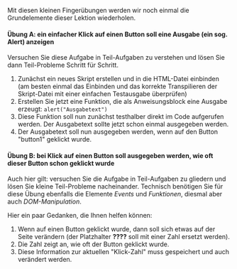 Mit diesen kleinen Fingerübungen werden wir noch einmal die Grundelemente dieser Lektion wiederholen.

#### Übung A: ein einfacher Klick auf einen Button soll eine Ausgabe (ein sog. Alert) anzeigen

Versuchen Sie diese Aufgabe in Teil-Aufgaben zu verstehen und lösen Sie dann Teil-Probleme Schritt für Schritt. 

1. Zunächst ein neues Skript erstellen und in die HTML-Datei einbinden (am besten einmal das Einbinden und das korrekte Transpilieren der Skript-Datei mit einer einfachen Testausgabe überprüfen)
2. Erstellen Sie jetzt eine Funktion, die als Anweisungsblock eine Ausgabe erzeugt: `alert("Ausgabetext")`
3. Diese Funktion soll nun zunächst testhalber direkt im Code aufgerufen werden. Der Ausgabetext sollte jetzt schon einmal ausgegeben werden.
4. Der Ausgabetext soll nun ausgegeben werden, wenn auf den Button "button1" geklickt wurde.



#### Übung B: bei Klick auf einen Button soll ausgegeben werden, wie oft dieser Button schon geklickt wurde

Auch hier gilt: versuchen Sie die Aufgabe in Teil-Aufgaben zu gliedern und lösen Sie kleine Teil-Probleme nacheinander. Technisch benötigen Sie für diese Übung ebenfalls die Elemente *Events* und *Funktionen*, diesmal aber auch *DOM-Manipulation*. 

Hier ein paar Gedanken, die Ihnen helfen können:

1. Wenn auf einen Button geklickt wurde, dann soll sich etwas auf der Seite verändern (der Platzhalter **????** soll mit einer Zahl ersetzt werden).
2. Die Zahl zeigt an, wie oft der Button geklickt wurde.
3. Diese Information zur aktuellen "Klick-Zahl" muss gespeichert und auch verändert werden.
